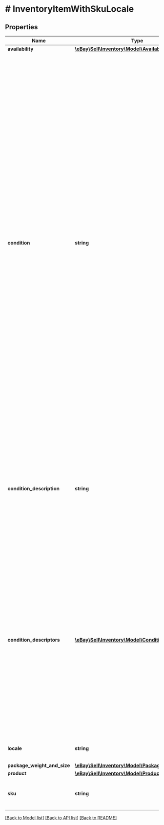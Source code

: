 # # InventoryItemWithSkuLocale

## Properties

Name | Type | Description | Notes
------------ | ------------- | ------------- | -------------
**availability** | [**\eBay\Sell\Inventory\Model\Availability**](Availability.md) |  | [optional]
**condition** | **string** | This enumeration value indicates the condition of the item. Supported item condition values will vary by eBay site and category. To see which item condition values that a particular eBay category supports, use the &lt;a href&#x3D;\&quot;/api-docs/sell/metadata/resources/marketplace/methods/getItemConditionPolicies\&quot; target&#x3D;\&quot;_blank\&quot;&gt;getItemConditionPolicies&lt;/a&gt; method of the &lt;strong&gt;Metadata API&lt;/strong&gt;. This method returns condition ID values that map to the enumeration values defined in the &lt;a href&#x3D;\&quot;/api-docs/sell/inventory/types/slr:ConditionEnum\&quot; target&#x3D;\&quot;_blank\&quot;&gt;ConditionEnum&lt;/a&gt; type. The &lt;a href&#x3D;\&quot;/api-docs/sell/static/metadata/condition-id-values.html\&quot; target&#x3D;\&quot;_blank\&quot;&gt;Item condition ID and name values&lt;/a&gt; topic in the &lt;strong&gt;Selling Integration Guide&lt;/strong&gt; has a table that maps condition ID values to &lt;strong&gt;ConditionEnum&lt;/strong&gt; values. The &lt;strong&gt;getItemConditionPolicies&lt;/strong&gt; call reference page has more information.&lt;br&gt;&lt;br&gt; A &lt;strong&gt;condition&lt;/strong&gt; value is optional up until the seller is ready to publish an offer with the SKU, at which time it becomes required for most eBay categories. &lt;br&gt;&lt;br&gt; &lt;span class&#x3D;\&quot;tablenote\&quot;&gt; &lt;strong&gt;Note:&lt;/strong&gt; The &#39;Manufacturer Refurbished&#39; item condition is no longer a valid item condition on any eBay marketplace, and to reflect this change, the &lt;code&gt;MANUFACTURER_REFURBISHED&lt;/code&gt; value is no longer applicable, and should not be used. With Version 1.13.0, the &lt;code&gt;CERTIFIED_REFURBISHED&lt;/code&gt; enumeration value has been introduced, and CR-eligible sellers should make a note to start using &lt;code&gt;CERTIFIED_REFURBISHED&lt;/code&gt; from this point forward. For the time being, if the &lt;code&gt;MANUFACTURER_REFURBISHED&lt;/code&gt; enum is used for any of the SKUs in a &lt;strong&gt;bulkCreateOrReplaceInventoryItem&lt;/strong&gt; method, it will be accepted but automatically converted by eBay to &lt;code&gt;CERTIFIED_REFURBISHED&lt;/code&gt;. &lt;br&gt;&lt;br&gt; To list an item as &#39;Certified Refurbished&#39;, a seller must be pre-qualified by eBay for this feature. Any seller who is not eligible for this feature will be blocked if they try to create a new listing or revise an existing listing with this item condition. &lt;br&gt;&lt;br&gt; Any seller that is interested in eligibility requirements to list with &#39;Certified Refurbished&#39; should see the &lt;a href&#x3D;\&quot;https://pages.ebay.com/seller-center/listing-and-marketing/certified-refurbished-program.html \&quot; target&#x3D;\&quot;_blank\&quot;&gt;Certified refurbished program&lt;/a&gt; page in Seller Center. &lt;/span&gt;&lt;div class&#x3D;\&quot;msgbox_important\&quot;&gt;&lt;p class&#x3D;\&quot;msgbox_importantInDiv\&quot; data-mc-autonum&#x3D;\&quot;&amp;lt;b&amp;gt;&amp;lt;span style&#x3D;&amp;quot;color: #dd1e31;&amp;quot; class&#x3D;&amp;quot;mcFormatColor&amp;quot;&amp;gt;Important! &amp;lt;/span&amp;gt;&amp;lt;/b&amp;gt;\&quot;&gt;&lt;span class&#x3D;\&quot;autonumber\&quot;&gt;&lt;span&gt;&lt;b&gt;&lt;span style&#x3D;\&quot;color: #dd1e31;\&quot; class&#x3D;\&quot;mcFormatColor\&quot;&gt;Important!&lt;/span&gt;&lt;/b&gt;&lt;/span&gt;&lt;/span&gt;For trading card listings in Non-Sport Trading Card Singles (183050), CCG Individual Cards (183454), and Sports Trading Card Singles (261328) categories, LIKE_NEW (2750) can be used to specify the card as a Graded card and USED_VERY_GOOD (4000) can be used to specify the card as an Ungraded card. If either of these item conditions are used for the affected categories, the seller is then required to use the conditionDescriptors array to provide one or more applicable Condition Descriptor name-value pairs. See the conditionDescriptors field description for more information.&lt;/p&gt;&lt;p&gt;Beginning October 23, 2023, trading card listings in the affected categories must use either LIKE_NEW (2750) or USED_VERY_GOOD (4000) item condition, and no other item conditions will be accepted. These item conditions and the  conditionDescriptors array will be required for all new listings. If not provided after this date, the publishOffer, bulkPublishOffer, and publishOfferByInventoryItemGroup methods will fail when trying to create new listings.&lt;/p&gt;&lt;p&gt;By January 22, 2024, all existing listings must be modified with either LIKE_NEW (2750) or USED_VERY_GOOD (4000) item condition and applicable conditionDescriptors name-value pairs. The updateOffer method will fail if the inventory item object does not have one of these two item conditions along with applicable conditionDescriptors name-value pairs.&lt;/p&gt;&lt;/span&gt;&lt;/div&gt; For implementation help, refer to &lt;a href&#x3D;&#39;https://developer.ebay.com/api-docs/sell/inventory/types/slr:ConditionEnum&#39;&gt;eBay API documentation&lt;/a&gt; | [optional]
**condition_description** | **string** | This string field is used by the seller to more clearly describe the condition of a used inventory item, or an inventory item whose &lt;strong&gt;condition&lt;/strong&gt; value is not &lt;code&gt;NEW&lt;/code&gt;, &lt;code&gt;LIKE_NEW&lt;/code&gt;, &lt;code&gt;NEW_OTHER&lt;/code&gt;, or &lt;code&gt;NEW_WITH_DEFECTS&lt;/code&gt;.&lt;br&gt;&lt;br&gt; The &lt;strong&gt;conditionDescription&lt;/strong&gt; field is available for all eBay categories. If the &lt;strong&gt;conditionDescription&lt;/strong&gt; field is used with an item in one of the new conditions (mentioned in previous paragraph), eBay will simply ignore this field if included, and eBay will return a warning message to the user. &lt;br&gt;&lt;br&gt; This field should only be used to further clarify the condition of the used item. It should not be used for branding, promotions, shipping, returns, payment or other information unrelated to the condition of the used item. Make sure that the &lt;strong&gt;condition&lt;/strong&gt; value, condition description, listing description, and the item&#39;s pictures do not contradict one another. &lt;br&gt;&lt;br&gt; This field is not always required, but is required if an inventory item is being updated and a condition description already exists for that inventory item. &lt;br&gt;&lt;br&gt; This field is returned in the &lt;strong&gt;getInventoryItem&lt;/strong&gt;, &lt;strong&gt;bulkGetInventoryItem&lt;/strong&gt;, and &lt;strong&gt;getInventoryItems&lt;/strong&gt; calls if a condition description was provided for a used inventory item.&lt;br&gt;&lt;br&gt;&lt;strong&gt;Max Length&lt;/strong&gt;: 1000. | [optional]
**condition_descriptors** | [**\eBay\Sell\Inventory\Model\ConditionDescriptor[]**](ConditionDescriptor.md) | &lt;div class&#x3D;\&quot;msgbox_important\&quot;&gt;&lt;p class&#x3D;\&quot;msgbox_importantInDiv\&quot; data-mc-autonum&#x3D;\&quot;&amp;lt;b&amp;gt;&amp;lt;span style&#x3D;&amp;quot;color: #dd1e31;&amp;quot; class&#x3D;&amp;quot;mcFormatColor&amp;quot;&amp;gt;Important! &amp;lt;/span&amp;gt;&amp;lt;/b&amp;gt;\&quot;&gt;&lt;span class&#x3D;\&quot;autonumber\&quot;&gt;&lt;span&gt;&lt;b&gt;&lt;span style&#x3D;\&quot;color: #dd1e31;\&quot; class&#x3D;\&quot;mcFormatColor\&quot;&gt;Important!&lt;/span&gt;&lt;/b&gt;&lt;/span&gt;&lt;/span&gt;For trading card listings in Non-Sport Trading Card Singles (183050), CCG Individual Cards (183454), and Sports Trading Card Singles (261328) categories, LIKE_NEW (2750) can be used to specify the card as a Graded card and USED_VERY_GOOD (4000) can be used to specify the card as an Ungraded card. If either of these item conditions are used for the affected categories, the seller is then required to use the conditionDescriptors array to provide one or more applicable Condition Descriptor name-value pairs.&lt;/p&gt;&lt;p&gt;Beginning October 23, 2023, trading card listings in the affected categories must use either LIKE_NEW (2750) or USED_VERY_GOOD (4000) item condition, and no other item conditions will be accepted. These item conditions and the  conditionDescriptors array will be required for all new listings. If not provided after this date, the publishOffer, bulkPublishOffer, and publishOfferByInventoryItemGroup methods will fail when trying to create new listings.&lt;/p&gt;&lt;p&gt;By January 22, 2024, all existing listings must be modified with either LIKE_NEW (2750) or USED_VERY_GOOD (4000) item condition and applicable conditionDescriptors name-value pairs. The updateOffer method will fail if the inventory item object does not have one of these two item conditions along with applicable conditionDescriptors name-value pairs.&lt;/p&gt;&lt;/span&gt;&lt;/div&gt;&lt;br&gt;&lt;br&gt;This container is used by the seller to provide additional information about the condition of an item in a structured format. Condition descriptors are name-value attributes that can be either close set or open text inputs.&lt;br&gt;&lt;br&gt; To retrieve all condition descriptor numeric IDs for a category, use the &lt;a href&#x3D;\&quot;/api-docs/sell/metadata/resources/marketplace/methods/getItemConditionPolicies\&quot; target&#x3D;\&quot;_blank\&quot;&gt;getItemConditionPolicies&lt;/a&gt; method of the Metadata API. &lt;br&gt;&lt;br&gt; | [optional]
**locale** | **string** | This request parameter sets the natural language that was provided in the field values of the request payload (i.e., en_AU, en_GB or de_DE). For implementation help, refer to &lt;a href&#x3D;&#39;https://developer.ebay.com/api-docs/sell/inventory/types/slr:LocaleEnum&#39;&gt;eBay API documentation&lt;/a&gt; | [optional]
**package_weight_and_size** | [**\eBay\Sell\Inventory\Model\PackageWeightAndSize**](PackageWeightAndSize.md) |  | [optional]
**product** | [**\eBay\Sell\Inventory\Model\Product**](Product.md) |  | [optional]
**sku** | **string** | This is the seller-defined SKU value of the product that will be listed on the eBay site (specified in the &lt;strong&gt;marketplaceId&lt;/strong&gt; field). Only one offer (in unpublished or published state) may exist for each &lt;strong&gt;sku&lt;/strong&gt;/&lt;strong&gt;marketplaceId&lt;/strong&gt;/&lt;strong&gt;format&lt;/strong&gt; combination. This field is required.&lt;br&gt;&lt;br&gt;&lt;strong&gt;Max Length&lt;/strong&gt;: 50&lt;br&gt; | [optional]

[[Back to Model list]](../../README.md#models) [[Back to API list]](../../README.md#endpoints) [[Back to README]](../../README.md)
